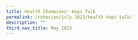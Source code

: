```yaml
---
title: Health Champions' Kopi Talk
permalink: /cohesion/july-2023/health-kopi-talk/
description: ""
third_nav_title: May 2023
---
```

